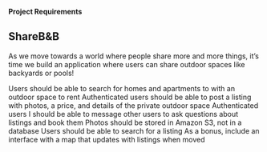 **Project Requirements**

## ShareB&B

As we move towards a world where people share more and more things, it’s time we build an application where users can share outdoor spaces like backyards or pools!

Users should be able to search for homes and apartments to with an outdoor space to rent
Authenticated users should be able to post a listing with photos, a price, and details of the private outdoor space
Authenticated users I should be able to message other users to ask questions about listings and book them
Photos should be stored in Amazon S3, not in a database
Users should be able to search for a listing
As a bonus, include an interface with a map that updates with listings when moved
